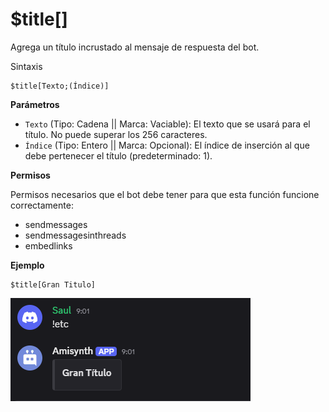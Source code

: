 # $title[]

Agrega un título incrustado al mensaje de respuesta del bot.

Sintaxis
```
$title[Texto;(Índice)]
```

**Parámetros**

- `Texto` (Tipo: Cadena || Marca: Vaciable): El texto que se usará para el título. No puede superar los 256 caracteres.
- `Índice` (Tipo: Entero || Marca: Opcional): El índice de inserción al que debe pertenecer el título (predeterminado: 1).

**Permisos**

Permisos necesarios que el bot debe tener para que esta función funcione correctamente:

- sendmessages
- sendmessagesinthreads
- embedlinks

**Ejemplo**

```
$title[Gran Titulo]
```


![alt text](image.png)